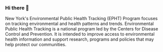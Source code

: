 ### Hi there 👋

<!--
**NYSTracking/NYSTracking** is a ✨ _special_ ✨ repository because its `README.md` (this file) appears on your GitHub profile.

Here are some ideas to get you started:

- 🔭 I’m currently working on ...
- 🌱 I’m currently learning ...
- 👯 I’m looking to collaborate on ...
- 🤔 I’m looking for help with ...
- 💬 Ask me about ...
- 📫 How to reach me: ...
- 😄 Pronouns: ...
- ⚡ Fun fact: ...
-->
New York's Environmental Public Health Tracking (EPHT) Program focuses on tracking environmental and health patterns and trends. Environmental Public Health Tracking is a national program led by the Centers for Disease Control and Prevention. It is intended to improve access to environmental health information and support research, programs and policies that may help protect our communities.
